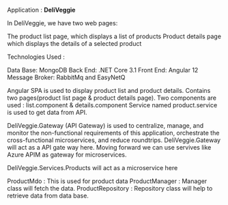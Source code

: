 Application : <b>DeliVeggie</b>

In DeliVeggie, we have two web pages:

The product list page, which displays a list of products
Product details page which displays the details of a selected product

Technologies Used :

Data Base: MongoDB
Back End: .NET Core 3.1
Front End: Angular 12
Message Broker: RabbitMq and EasyNetQ

Angular SPA is used to display product list and product details. Contains two pages(product list page & product details page).
Two components are used : list.component & details.component
Service named product.service is used to get data from API.

DeliVeggie.Gateway (API Gateway) is used to centralize, manage, and monitor the non-functional requirements of this application, orchestrate the cross-functional microservices, and reduce roundtrips. DeliVeggie.Gateway will act as a API gate way here. Moving forward we can use servives like Azure APIM as gateway for microservices.

DeliVeggie.Services.Products will act as a microservice here

ProductMdo : This is used for product data
ProductManager : Manager class will fetch the data.
ProductRepository : Repository class will help to retrieve data from data base.









